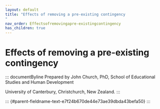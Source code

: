 ```yaml
---
layout: default
title: "Effects of removing a pre-existing contingency 
"
nav_order: Effectsofremovingapre-existingcontingency
has_children: true
---
```

# Effects of removing a pre-existing contingency 


::: documentByline
Prepared by John Church, PhD, School of Educational Studies and Human
Development

University of Canterbury, Christchurch, New Zealand.
:::

::: {#parent-fieldname-text-e7f24b670de44e73ae39dbda43befa50}
:::
